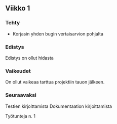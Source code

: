 ## Viikko 1

### Tehty
- Korjasin yhden bugin vertaisarvion pohjalta

### Edistys
Edistys on ollut hidasta


### Vaikeudet
On ollut vaikeaa tarttua projektiin tauon jälkeen.

### Seuraavaksi
Testien kirjoittamista
Dokumentaation kirjoittamista


Työtunteja n. 1